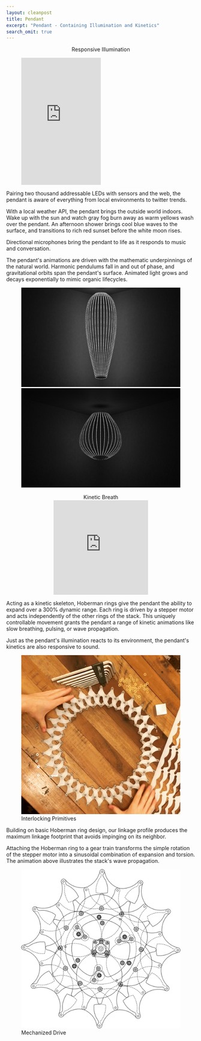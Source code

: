 ```yaml
---
layout: cleanpost
title: Pendant
excerpt: "Pendant - Containing Illumination and Kinetics"
search_omit: true
---
```


<center>Responsive Illumination</center>
<!-- <figure>
  <img src="/images/PendulumWave.gif" alt="image">
</figure> -->

<!-- pendant v2 gif -->
<!-- <figure class="half">
<div style="width:50%;padding-bottom:50%;position:relative">
	<iframe src="https://giphy.com/embed/l4FGuasaZNDfUZ9N6" width="100%" height="100%" style="position:absolute" frameBorder="0" class="giphy-embed" allowFullScreen>
	</iframe>
</div>
</figure> -->

<figure class="half">
<div style="width:50%;height:0;padding-bottom:80%;position:relative;">
	<iframe src="https://giphy.com/embed/3oEhn11xX1dCvrjX7G" width="100%" height="100%" style="position:absolute" frameBorder="0" class="giphy-embed" allowFullScreen>
	</iframe>
</div>
</figure>

Pairing two thousand addressable LEDs with sensors and the web, the pendant is aware of everything from local environments to twitter trends.

With a local weather API, the pendant brings the outside world indoors. Wake up with the sun and watch gray fog burn away as warm yellows wash over the pendant. An afternoon shower brings cool blue waves to the surface, and transitions to rich red sunset before the white moon rises. 

Directional microphones bring the pendant to life as it responds to music and conversation. 

The pendant's animations are driven with the mathematic underpinnings of the natural world. Harmonic pendulums fall in and out of phase, and gravitational orbits span the pendant's surface. Animated light grows and decays exponentially to mimic organic lifecycles.

<figure class="half">
  <img src="/images/IlluminationRenderNarrow_1000px.png" alt="image">
  <img src="/images/IlluminationRenderWide_1000px.png" alt="image">
</figure>

<!-- <center> Kinetic Breath</center>
<figure>
  <img src="/images/LinkageWavePropagation.gif" alt="image">
</figure> -->

<center> Kinetic Breath</center>
<div style="width:50%;height:0;padding-bottom:50%;position:relative;">
<center>
	<iframe src="https://giphy.com/embed/xUA7b7QXbqmu6YEme4" width="100%" height="100%" style="position:absolute" frameBorder="0" class="giphy-embed" allowFullScreen>	
	</iframe>
</center>
</div>

Acting as a kinetic skeleton, Hoberman rings give the pendant the ability to expand over a 300% dynamic range. Each ring is driven by a stepper motor and acts independently of the other rings of the stack. This uniquely controllable movement grants the pendant a range of kinetic animations like slow breathing, pulsing, or wave propagation. 

Just as the pendant's illumination reacts to its environment, the pendant's kinetics are also responsive to sound. 

<figure class ="half">
	<img src="/images/32ManualCollapse_singleFrame_1000px.png" alt="image">
	<figcaption>Interlocking Primitives</figcaption>
</figure>

Building on basic Hoberman ring design, our linkage profile produces the maximum linkage footprint that avoids impinging on its neighbor.  

Attaching the Hoberman ring to a gear train transforms the simple rotation of the stepper motor into a sinusoidal combination of expansion and torsion.  The animation above illustrates the stack's wave propagation. 

<figure class="half">
  <img src="/images/LinkageDriveAssemblyDrawing_1000px.png" alt="image">
  <figcaption>Mechanized Drive</figcaption>
</figure>



